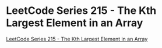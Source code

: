 # LeetCode Series 215 - The Kth Largest Element in an Array
[LeetCode Series 215 - The Kth Largest Element in an Array](https://aiwithcloud.com/2022/09/19/leetcode_series_215___the_kth_largest_element_in_an_array/)